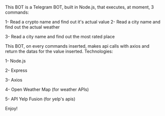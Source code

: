 This BOT is a Telegram BOT, built in Node.js, that executes, at moment, 3 commands:

 1- Read a crypto name and find out it's actual value 
 2- Read a city name and find out the actual weather
 
 3- Read a city name and find out the most rated place
 
 This BOT, on every commands inserted, makes api calls with axios and return the datas for the value inserted.
 Technologies:
 
 1- Node.js
 
 2- Express
 
 3- Axios
 
 4- Open Weather Map (for weather APIs)
 
 5- API Yelp Fusion (for yelp's apis)
 
 Enjoy!
